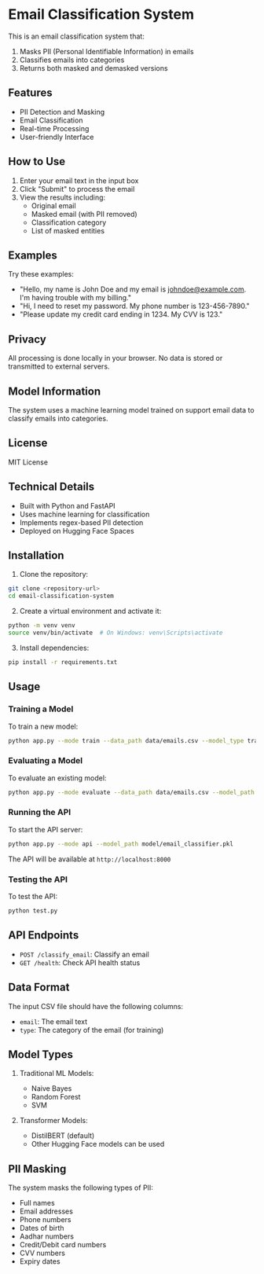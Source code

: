 # Email Classification System

This is an email classification system that:
1. Masks PII (Personal Identifiable Information) in emails
2. Classifies emails into categories
3. Returns both masked and demasked versions

## Features
- PII Detection and Masking
- Email Classification
- Real-time Processing
- User-friendly Interface

## How to Use
1. Enter your email text in the input box
2. Click "Submit" to process the email
3. View the results including:
   - Original email
   - Masked email (with PII removed)
   - Classification category
   - List of masked entities

## Examples
Try these examples:
- "Hello, my name is John Doe and my email is johndoe@example.com. I'm having trouble with my billing."
- "Hi, I need to reset my password. My phone number is 123-456-7890."
- "Please update my credit card ending in 1234. My CVV is 123."

## Privacy
All processing is done locally in your browser. No data is stored or transmitted to external servers.

## Model Information
The system uses a machine learning model trained on support email data to classify emails into categories.

## License
MIT License

## Technical Details

- Built with Python and FastAPI
- Uses machine learning for classification
- Implements regex-based PII detection
- Deployed on Hugging Face Spaces

## Installation

1. Clone the repository:
```bash
git clone <repository-url>
cd email-classification-system
```

2. Create a virtual environment and activate it:
```bash
python -m venv venv
source venv/bin/activate  # On Windows: venv\Scripts\activate
```

3. Install dependencies:
```bash
pip install -r requirements.txt
```

## Usage

### Training a Model

To train a new model:
```bash
python app.py --mode train --data_path data/emails.csv --model_type traditional --classifier_type naive_bayes
```

### Evaluating a Model

To evaluate an existing model:
```bash
python app.py --mode evaluate --data_path data/emails.csv --model_path model/email_classifier.pkl
```

### Running the API

To start the API server:
```bash
python app.py --mode api --model_path model/email_classifier.pkl
```

The API will be available at `http://localhost:8000`

### Testing the API

To test the API:
```bash
python test.py
```

## API Endpoints

- `POST /classify_email`: Classify an email
- `GET /health`: Check API health status

## Data Format

The input CSV file should have the following columns:
- `email`: The email text
- `type`: The category of the email (for training)

## Model Types

1. Traditional ML Models:
   - Naive Bayes
   - Random Forest
   - SVM

2. Transformer Models:
   - DistilBERT (default)
   - Other Hugging Face models can be used

## PII Masking

The system masks the following types of PII:
- Full names
- Email addresses
- Phone numbers
- Dates of birth
- Aadhar numbers
- Credit/Debit card numbers
- CVV numbers
- Expiry dates
